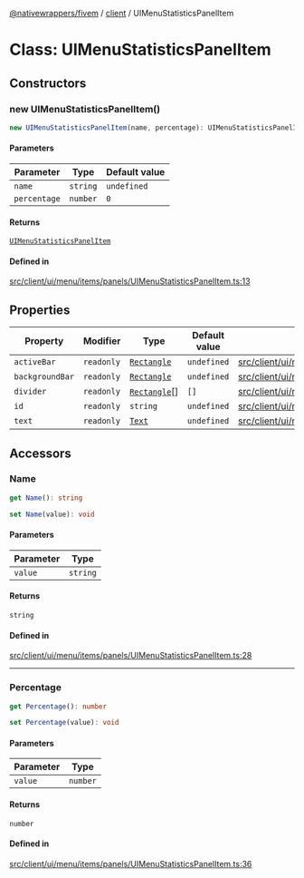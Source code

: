[@nativewrappers/fivem](../../README.md) / [client](../README.md) / UIMenuStatisticsPanelItem

# Class: UIMenuStatisticsPanelItem

## Constructors

### new UIMenuStatisticsPanelItem()

```ts
new UIMenuStatisticsPanelItem(name, percentage): UIMenuStatisticsPanelItem
```

#### Parameters

| Parameter | Type | Default value |
| ------ | ------ | ------ |
| `name` | `string` | `undefined` |
| `percentage` | `number` | `0` |

#### Returns

[`UIMenuStatisticsPanelItem`](UIMenuStatisticsPanelItem.md)

#### Defined in

[src/client/ui/menu/items/panels/UIMenuStatisticsPanelItem.ts:13](https://github.com/nativewrappers/fivem/blob/d67d9a693907da5ce83f118218b601ceb38a88bc/src/client/ui/menu/items/panels/UIMenuStatisticsPanelItem.ts#L13)

## Properties

| Property | Modifier | Type | Default value | Defined in |
| ------ | ------ | ------ | ------ | ------ |
| `activeBar` | `readonly` | [`Rectangle`](Rectangle.md) | `undefined` | [src/client/ui/menu/items/panels/UIMenuStatisticsPanelItem.ts:9](https://github.com/nativewrappers/fivem/blob/d67d9a693907da5ce83f118218b601ceb38a88bc/src/client/ui/menu/items/panels/UIMenuStatisticsPanelItem.ts#L9) |
| `backgroundBar` | `readonly` | [`Rectangle`](Rectangle.md) | `undefined` | [src/client/ui/menu/items/panels/UIMenuStatisticsPanelItem.ts:10](https://github.com/nativewrappers/fivem/blob/d67d9a693907da5ce83f118218b601ceb38a88bc/src/client/ui/menu/items/panels/UIMenuStatisticsPanelItem.ts#L10) |
| `divider` | `readonly` | [`Rectangle`](Rectangle.md)[] | `[]` | [src/client/ui/menu/items/panels/UIMenuStatisticsPanelItem.ts:11](https://github.com/nativewrappers/fivem/blob/d67d9a693907da5ce83f118218b601ceb38a88bc/src/client/ui/menu/items/panels/UIMenuStatisticsPanelItem.ts#L11) |
| `id` | `readonly` | `string` | `undefined` | [src/client/ui/menu/items/panels/UIMenuStatisticsPanelItem.ts:6](https://github.com/nativewrappers/fivem/blob/d67d9a693907da5ce83f118218b601ceb38a88bc/src/client/ui/menu/items/panels/UIMenuStatisticsPanelItem.ts#L6) |
| `text` | `readonly` | [`Text`](Text.md) | `undefined` | [src/client/ui/menu/items/panels/UIMenuStatisticsPanelItem.ts:8](https://github.com/nativewrappers/fivem/blob/d67d9a693907da5ce83f118218b601ceb38a88bc/src/client/ui/menu/items/panels/UIMenuStatisticsPanelItem.ts#L8) |

## Accessors

### Name

```ts
get Name(): string
```

```ts
set Name(value): void
```

#### Parameters

| Parameter | Type |
| ------ | ------ |
| `value` | `string` |

#### Returns

`string`

#### Defined in

[src/client/ui/menu/items/panels/UIMenuStatisticsPanelItem.ts:28](https://github.com/nativewrappers/fivem/blob/d67d9a693907da5ce83f118218b601ceb38a88bc/src/client/ui/menu/items/panels/UIMenuStatisticsPanelItem.ts#L28)

***

### Percentage

```ts
get Percentage(): number
```

```ts
set Percentage(value): void
```

#### Parameters

| Parameter | Type |
| ------ | ------ |
| `value` | `number` |

#### Returns

`number`

#### Defined in

[src/client/ui/menu/items/panels/UIMenuStatisticsPanelItem.ts:36](https://github.com/nativewrappers/fivem/blob/d67d9a693907da5ce83f118218b601ceb38a88bc/src/client/ui/menu/items/panels/UIMenuStatisticsPanelItem.ts#L36)
